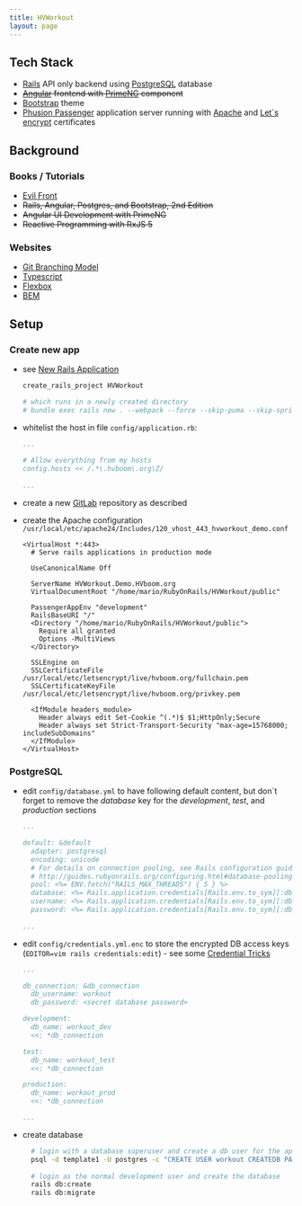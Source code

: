 ```yaml
---
title: HVWorkout
layout: page
---
```


## Tech Stack
* [Rails](https://rubyonrails.org) API only backend using [PostgreSQL](https://www.postgresql.org) database
* ~~[Angular](https://angular.io) frontend with [PrimeNG](https://www.primefaces.org/primeng/#/) component~~
* [Bootstrap](https://getbootstrap.com) theme
* [Phusion Passenger](https://github.com/HVboom/HowTo-DigitalOcean/wiki/Phusion-Passenger) application server running with [Apache](https://github.com/HVboom/HowTo-DigitalOcean/wiki/Apache) and [Let´s encrypt](https://letsencrypt.org/getting-started/) certificates

## Background
### Books / Tutorials
* [Evil Front](https://evilmartians.com/chronicles/evil-front-part-1)
* ~~Rails, Angular, Postgres, and Bootstrap, 2nd Edition~~
* ~~Angular UI Development with PrimeNG~~
* ~~Reactive Programming with RxJS 5~~

### Websites
* [Git Branching Model](https://nvie.com/posts/a-successful-git-branching-model/)
* [Typescript](http://www.typescriptlang.org/docs/home.html)
* [Flexbox](https://css-tricks.com/snippets/css/a-guide-to-flexbox)
* [BEM](https://en.bem.info/methodology/quick-start/)

## Setup
### Create new app
* see [New Rails Application](https://github.com/HVboom/HowTo-DigitalOcean/wiki/New-Rails-Application)

  ```bash
  create_rails_project HVWorkout
  
  # which runs in a newly created directory
  # bundle exec rails new . --webpack --force --skip-puma --skip-spring --skip-sprockets --skip-test --database=postgresql
  ```
	
* whitelist the host in file `config/application.rb`:

  ```yaml
  ...
	
  # Allow everything from my hosts
  config.hosts << /.*\.hvboom\.org\Z/
	
  ...
  ```
	
* create a new [GitLab](https://github.com/HVboom/HowTo-DigitalOcean/wiki/New-Rails-Application#git-repository) repository as described

* create the Apache configuration `/usr/local/etc/apache24/Includes/120_vhost_443_hvworkout_demo.conf`

  ```ApacheConf
  <VirtualHost *:443>
    # Serve rails applications in production mode
  
    UseCanonicalName Off
  
    ServerName HVWorkout.Demo.HVboom.org
    VirtualDocumentRoot "/home/mario/RubyOnRails/HVWorkout/public"
  
    PassengerAppEnv "development"
    RailsBaseURI "/"
    <Directory "/home/mario/RubyOnRails/HVWorkout/public">
      Require all granted
      Options -MultiViews 
    </Directory>
  
    SSLEngine on
    SSLCertificateFile      /usr/local/etc/letsencrypt/live/hvboom.org/fullchain.pem
    SSLCertificateKeyFile   /usr/local/etc/letsencrypt/live/hvboom.org/privkey.pem
  
    <IfModule headers_module>
      Header always edit Set-Cookie ^(.*)$ $1;HttpOnly;Secure
      Header always set Strict-Transport-Security "max-age=15768000; includeSubDomains"
    </IfModule>
  </VirtualHost>
  ```

### PostgreSQL
* edit `config/database.yml` to have following default content, but don´t forget to remove the *database* key for the *development*, *test*, and *production* sections

  ```yaml
  ...
  
  default: &default
    adapter: postgresql
    encoding: unicode
    # For details on connection pooling, see Rails configuration guide
    # http://guides.rubyonrails.org/configuring.html#database-pooling
    pool: <%= ENV.fetch("RAILS_MAX_THREADS") { 5 } %>
    database: <%= Rails.application.credentials[Rails.env.to_sym][:db_name] %>
    username: <%= Rails.application.credentials[Rails.env.to_sym][:db_username] %>
    password: <%= Rails.application.credentials[Rails.env.to_sym][:db_password] %>
    
  ...
  ```

* edit `config/credentials.yml.enc` to store the encrypted DB access keys (`EDITOR=vim rails credentials:edit`) - see some [Credential Tricks](https://blog.eq8.eu/til/rails-52-credentials-tricks.html)

  ```yaml
  ...
  
  db_connection: &db_connection
    db_username: workout
    db_password: <secret database password>
  
  development:
    db_name: workout_dev
    <<: *db_connection
  
  test:
    db_name: workout_test
    <<: *db_connection
  
  production:
    db_name: workout_prod
    <<: *db_connection
  
  ...
  ```
	
* create database

  ```bash
	# login with a database superuser and create a db user for the application
	psql -d template1 -U postgres -c "CREATE USER workout CREATEDB PASSWORD '<secret database password>';"
	
	# login as the normal development user and create the database
	rails db:create
	rails db:migrate
	```